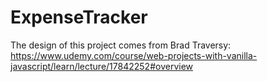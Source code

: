# ExpenseTracker
The design of this project comes from Brad Traversy:
https://www.udemy.com/course/web-projects-with-vanilla-javascript/learn/lecture/17842252#overview
